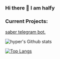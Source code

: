 ### Hi there 👋 I am halfy


  ### Current Projects: 
<a href="https://github.com/hyper-ub/saber"> saber telegram bot.</a>

![hyper's Github stats](https://github-readme-stats.vercel.app/api?username=hyper-ub&show_icons=true&theme=dark)

[![Top Langs](https://github-readme-stats.vercel.app/api/top-langs/?username=hyper-ub&hide=dockerfile)](https://github.com/hyper-ub)

